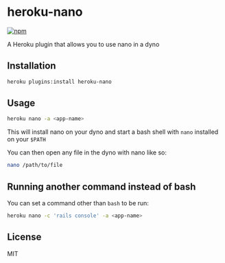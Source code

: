 # heroku-nano

[![npm](https://img.shields.io/npm/v/heroku-nano)](https://www.npmjs.com/package/heroku-nano)

A Heroku plugin that allows you to use nano in a dyno

## Installation

```bash
heroku plugins:install heroku-nano
```

## Usage

```bash
heroku nano -a <app-name>
```

This will install nano on your dyno and start a bash shell with `nano` installed on your `$PATH`

You can then open any file in the dyno with nano like so:

```bash
nano /path/to/file
```

## Running another command instead of bash

You can set a command other than `bash` to be run:

```bash
heroku nano -c 'rails console' -a <app-name>
```

## License

MIT
